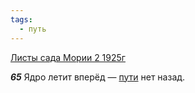 ```yaml
---
tags:
  - путь
---
```


[Листы сада Мории 2 1925г](https://127.0.0.1:4002/agni/1925)

___65___
Ядро летит вперёд — [пути](../../../tags/#путь) нет назад.    

